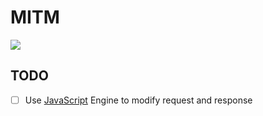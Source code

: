 # MITM

![](https://www.plantuml.com/plantuml/png/bPJFRXiX4CRlFCN85oU7le0FLTgeKdEm5CLkJxbWcBL79h1bPXFvxIiAkrd4QgMUZErlVlFd6tXWqL66DwU4n27yF1wV3_11Se7zqt4FtqIqkIgbZOG8cr-CSGEQ0HuTeHVLwoXagDTUO9D_sp9yZ-4ZAwTphSpOeXY_r983nlSYo4UbCX--V1sXEtZ1FmEoG1TYgTq4xz481P-AfdSjEDLGFXDXJBg39qz2Mh29XxiqWli9yrceogTCojNz1oT7L9HvImVq5ZfzHR1q9j4E34QXZemML3u8GgJpHNRm757GM_9da00d1BaWS8OljleR8tMt36-W3ZlPJU8jGmn1vZ8WpwATGwkMy51AHs_YhHUqmCYS-h_Y3UvIqljN_sFwztG3_Pci7qwEJ98kmXjsBCOFdDfFy7cwUKSb8qyXLel-j-AllecRFAcJxuDDWpDv0Gj8gMnaMsSnOSjB5jQsPyHeJRjOwsEjvraYwccsnFLPbjghgKoDLfss6Ew3PrmVuiX_QTNjDMZXAuRdUr4xdeDMBLzUjqSNkBtAocBpg5Xi7uW7z7PuSty1)

## TODO

- [ ] Use [JavaScript](https://surge.mitsea.com/scripting/common) Engine to modify request and response
